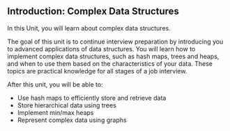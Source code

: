 ## Introduction: Complex Data Structures

In this Unit, you will learn about complex data structures.

The goal of this unit is to continue interview preparation by introducing you to advanced applications of data structures. You will learn how to implement complex data structures, such as hash maps, trees and heaps, and when to use them based on the characteristics of your data. These topics are practical knowledge for all stages of a job interview.

After this unit, you will be able to:

- Use hash maps to efficiently store and retrieve data
- Store hierarchical data using trees
- Implement min/max heaps
- Represent complex data using graphs
